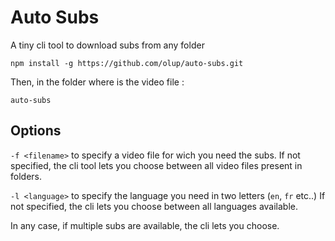 # Auto Subs

A tiny cli tool to download subs from any folder

`npm install -g https://github.com/olup/auto-subs.git`

Then, in the folder where is the video file : 

`auto-subs`

## Options

`-f <filename>` to specify a video file for wich you need the subs. If not specified, the cli tool lets you choose between all video files present in folders.

`-l <language>` to specify the language you need in two letters (`en`, `fr` etc..) If not specified, the cli lets you choose between all languages available.

In any case, if multiple subs are available, the cli lets you choose.